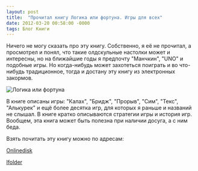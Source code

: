```yaml
---
layout: post
title:  "Прочитал книгу Логика или фортуна. Игры для всех"
date: 2012-03-20 00:58:00 -0000
tags: Блог Книги
---
```


Ничего не могу сказать про эту книгу. Собственно, я её не прочитал, а просмотрел и понял, что такие олдскульные настолки может и интересны, но на ближайшие годы я предпочту "Манчкин", "UNO" и подобные игры. Но когда-нибудь может захотеться поиграть и во что-нибудь традиционное, тогда и достану эту книгу из электронных закормов.

![Логика или фортуна](https://res.cloudinary.com/dlqc5rp9l/image/upload/v1648289870/covers/logika_ili_fortuna_title_vryqby.jpg)

В книге описаны игры: "Калах", "Бридж", "Прорыв", "Сим", "Текс", "Алькурек" и ещё более десятка игр, для которых я раньше и названий не слышал. В книге кратко описываются стратегии игры и история игр. Вообщем, эта книга может быть полезна при наличии досуга, а с ним беда.

Взять почитать эту книгу можно по адресам:

<a href="http://www.onlinedisk.ru/file/845477/">Onlinedisk</a>

<a href="http://infanata.ifolder.ru/29386759">Ifolder</a>
